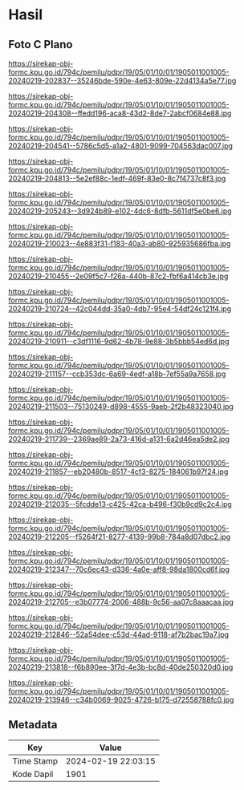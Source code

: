 # Hasil

## Foto C Plano

https://sirekap-obj-formc.kpu.go.id/794c/pemilu/pdpr/19/05/01/10/01/1905011001005-20240219-202837--35246bde-590e-4e63-809e-22d4134a5e77.jpg

https://sirekap-obj-formc.kpu.go.id/794c/pemilu/pdpr/19/05/01/10/01/1905011001005-20240219-204308--ffedd196-aca8-43d2-8de7-2abcf0684e88.jpg

https://sirekap-obj-formc.kpu.go.id/794c/pemilu/pdpr/19/05/01/10/01/1905011001005-20240219-204541--5786c5d5-a1a2-4801-9099-704563dac007.jpg

https://sirekap-obj-formc.kpu.go.id/794c/pemilu/pdpr/19/05/01/10/01/1905011001005-20240219-204813--5e2ef88c-1edf-469f-83e0-8c7f4737c8f3.jpg

https://sirekap-obj-formc.kpu.go.id/794c/pemilu/pdpr/19/05/01/10/01/1905011001005-20240219-205243--3d924b89-e102-4dc6-8dfb-5611df5e0be6.jpg

https://sirekap-obj-formc.kpu.go.id/794c/pemilu/pdpr/19/05/01/10/01/1905011001005-20240219-210023--4e883f31-f183-40a3-ab80-925935686fba.jpg

https://sirekap-obj-formc.kpu.go.id/794c/pemilu/pdpr/19/05/01/10/01/1905011001005-20240219-210455--2e09f5c7-f26a-440b-87c2-fbf6a414cb3e.jpg

https://sirekap-obj-formc.kpu.go.id/794c/pemilu/pdpr/19/05/01/10/01/1905011001005-20240219-210724--42c044dd-35a0-4db7-95e4-54df24c121f4.jpg

https://sirekap-obj-formc.kpu.go.id/794c/pemilu/pdpr/19/05/01/10/01/1905011001005-20240219-210911--c3df1116-9d62-4b78-9e88-3b5bbb54ed6d.jpg

https://sirekap-obj-formc.kpu.go.id/794c/pemilu/pdpr/19/05/01/10/01/1905011001005-20240219-211157--ccb353dc-6a69-4edf-a18b-7ef55a9a7658.jpg

https://sirekap-obj-formc.kpu.go.id/794c/pemilu/pdpr/19/05/01/10/01/1905011001005-20240219-211503--75130249-d898-4555-9aeb-2f2b48323040.jpg

https://sirekap-obj-formc.kpu.go.id/794c/pemilu/pdpr/19/05/01/10/01/1905011001005-20240219-211739--2369ae89-2a73-416d-a131-6a2d46ea5de2.jpg

https://sirekap-obj-formc.kpu.go.id/794c/pemilu/pdpr/19/05/01/10/01/1905011001005-20240219-211857--eb20480b-8517-4cf3-8275-184061b97f24.jpg

https://sirekap-obj-formc.kpu.go.id/794c/pemilu/pdpr/19/05/01/10/01/1905011001005-20240219-212035--5fcdde13-c425-42ca-b496-f30b9cd9c2c4.jpg

https://sirekap-obj-formc.kpu.go.id/794c/pemilu/pdpr/19/05/01/10/01/1905011001005-20240219-212205--f5264f21-8277-4139-99b8-784a8d07dbc2.jpg

https://sirekap-obj-formc.kpu.go.id/794c/pemilu/pdpr/19/05/01/10/01/1905011001005-20240219-212347--70c6ec43-d336-4a0e-aff8-98da1800cd6f.jpg

https://sirekap-obj-formc.kpu.go.id/794c/pemilu/pdpr/19/05/01/10/01/1905011001005-20240219-212705--e3b07774-2006-488b-9c56-aa07c8aaacaa.jpg

https://sirekap-obj-formc.kpu.go.id/794c/pemilu/pdpr/19/05/01/10/01/1905011001005-20240219-212846--52a54dee-c53d-44ad-9118-af7b2bac19a7.jpg

https://sirekap-obj-formc.kpu.go.id/794c/pemilu/pdpr/19/05/01/10/01/1905011001005-20240219-213818--f6b890ee-3f7d-4e3b-bc8d-40de250320d0.jpg

https://sirekap-obj-formc.kpu.go.id/794c/pemilu/pdpr/19/05/01/10/01/1905011001005-20240219-213946--c34b0069-9025-4726-b175-d72558788fc0.jpg


## Metadata

| Key        | Value               |
| ---------- | ------------------- |
| Time Stamp | 2024-02-19 22:03:15 |
| Kode Dapil | 1901                |




